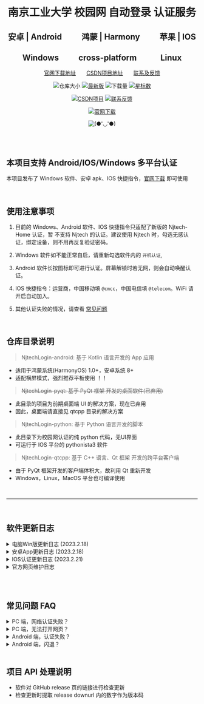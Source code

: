 <div align="center">

# 南京工业大学 校园网 自动登录 认证服务

</div>

<div align="center">

##  安卓 | Android &emsp;&emsp; 鸿蒙 | Harmony &emsp;&emsp; 苹果 | IOS

## Windows &emsp;&emsp; cross-platform &emsp;&emsp;&ensp; Linux 

</div>




<div align="center">

<!-- 简体中文 | [English](./README.en.md) -->

[官网下载地址][WebSite]&emsp;&emsp;[CSDN项目地址][CsdnPrj]&emsp;&emsp;[联系及反馈][CsdnBlog]
<!-- [![许可证](https://img.shields.io/github/license/Chocay/NjtechAutoLogin?color=F19D70)](LICENSE) -->

![仓库大小](https://img.shields.io/github/repo-size/Chocay/NjtechAutoLogin?color=5DBD88)
[![最新版](https://img.shields.io/github/v/release/Chocay/NjtechAutoLogin)][Latest]
![下载量](https://img.shields.io/github/downloads/Chocay/NjtechAutoLogin/total?color=5BAF3B)
[![星标数](https://img.shields.io/github/stars/Chocay/NjtechAutoLogin?color=DCBC76)][Star]

[![CSDN项目](https://img.shields.io/badge/CSDN-项目地址-blue.svg?color=F0AEA9)][CsdnPrj]
[![联系反馈](https://img.shields.io/badge/联系反馈-无白Herk-blue.svg?color=E18774)][CsdnBlog]

[![官网下载](https://img.shields.io/badge/官网-下载地址-blue.svg?color=00ADEE)][WebSite]

![(●'◡'●)](https://github.com/Chocay/NjtechAutoLogin/blob/Windows/docs/images/homepage.jpg)


[Star]:     https://github.com/Chocay/NjtechAutoLogin/stargazers
[Latest]:   https://github.com/Chocay/NjtechAutoLogin/releases/latest
[WebSite]:  https://Chocay.github.io/NjtechAutoLogin/
[CsdnBlog]: https://blog.csdn.net/Alpherkin
[CsdnPrj]:  https://blog.csdn.net/Alpherkin/article/details/120580798
[HomePage]: https://github.com/Chocay/NjtechAutoLogin/blob/Windows/docs/images/homepage.jpg
[IOSQuick]: https://www.icloud.com/shortcuts/ecf46479c1a94404b23925cdc533e5ef

</div>
<br><br>



## 本项目支持 Android/IOS/Windows 多平台认证


本项目发布了 Windows 软件、安卓 apk、IOS 快捷指令，[官网下载][WebSite] 即可使用

<br>

## 使用注意事项

1. 目前的 Windows、Android 软件、IOS 快捷指令只适配了新版的 Njtech-Home 认证，暂 不支持 Njtech 的认证。建议使用 Njtech 时，勾选无感认证，绑定设备，则不用再反复验证密码。

2. Windows 软件如不能正常自启，请重新勾选软件内的 `开机认证`,

3. Android 软件长按图标即可进行认证。屏幕解锁时若无网，则会自动唤醒认证。

4. IOS 快捷指令：运营商，中国移动填 `@cmcc`，中国电信填 `@telecom`。WiFi 请开启自动加入。

5. 其他认证失败的情况，请查看 [常见问题](#faq)

<br>

## 仓库目录说明

> NjtechLogin-android: 基于 Kotlin 语言开发的 App 应用   

- 适用于鸿蒙系统(HarmonyOS) 1.0+，安卓系统 8+
- 适配横屏模式，强烈推荐平板使用 ！！


> ~~NjtechLogin-pyqt: 基于 PyQt 框架 开发的桌面软件(已弃用)~~

- 此目录的项目为前期桌面端 UI 的解决方案，现在已弃用
- 因此，桌面端请直接见 qtcpp 目录的解决方案


> NjtechLogin-python: 基于 Python 语言开发的脚本

- 此目录下为校园网认证的纯 python 代码，无UI界面
- 可运行于 IOS 平台的 pythonista3 软件


> NjtechLogin-qtcpp: 基于 C++ 语言、Qt 框架 开发的跨平台客户端

- 由于 PyQt 框架开发的客户端体积大，故利用 Qt 重新开发 
- Windows，Linux，MacOS 平台也可编译使用



<br>

----------------------------------------

<br>


## 软件更新日志


<details>
<summary>电脑Win版更新日志 (2023.2.18)</summary>

v1.1.2 (2023.2.18)
- [x] 修复更新软件后的自启注册表
- [x] 修复软件运行时的单例模式
- [x] 使用最新网络认证通道 
- [x] 增加了一个注销认证按钮
- [x] 修复部分按钮颜色显示
- [x] 优化登录日志输出显示


v1.0.0 (2022.8.10 最新重置版)
- [x] 采用 Qt/C++ 编写，提高软件响应速度
- [x] 重构了桌面版项目，重置版本号，精简体积 
- [x] 重新设计了软件，美化界面从我做起
- [x] 优化了自启流程，加速开机联网速度
- [x] 总之，这次推倒重做的版本绝对快


v0.6.1.5 (2021.10.5 以下为旧版)
- [x] 美化登录窗口，界面圆角化处理
- [x] 优化启动速度，电脑持续不断网
- [x] 修复异常显示，适配不同分辨率

v0.6.0.0 (2021.8.30)
- [x] 代码重构，子窗口重写
- [x] 修复图标图片不显示问题

v0.5.9.0 (2021.6.19)
- [x] 采用双线程，增加登录进度条显示
- [x] 优化登录失败反馈信息，增加重处理进度条

v0.5.0.0 (2021.6.15)
- [x] 优化请求认证，认证更迅捷
- [x] 增加登录UI，简化登录配置
- [x] 增加联网稳定性，降低认证失败率

</details>


<details>
<summary>安卓App更新日志 (2023.2.18)</summary>


v0.0.0 (待修复及待实现)
- [ ] ‌增加账号的自由切换
- [ ] ‌替换全新的动画图标
- [ ] 修复平板模式头像显示错误
- [ ] 修复设置Fragment跳转重叠

v1.3.2 (2023.2.18)
- [x] 修复 shortcut 功能，桌面长按图标一键认证
- [x] 使用最新网络认证通道，‌增加快捷键启动服务
- [x] 右上角菜单增加了注销认证的功能
- [x] 调整网络守护服务的运行逻辑 
- [x] 简化了认证过程中的 toast 提示 

v1.2.4 (2022.03.14) 
- [x] 修复创建页面时地频繁认证
- [x] 适配安卓12(MIUI13闪退问题)
- [x] 增加解锁启动重认证

v1.2.1 (2022.01.28)
- [x] ‌优化检查更新地址的解析    

v1.2.0 (2021.12.07)
- [x] ‌增加前台守护服务

v1.1.5 (2021.11.01)
- [x] ‌修复WIFI认证流程及细节
- [x] ‌增加安卓9以下自动连接WIFI特性

v1.1.0 (2021.10.10)
- [x] 优化认证请求处理，提高认证速度
- [x] 修复服务设置数据加载错误

v1.0.0 (2021.09.25)
- [x] ‌实现核心的认证功能
- [x] ‌适配深色与横屏模式

</details>




<details>
<summary>IOS认证更新日志 (2023.2.21)</summary>

2023.2.21
- [x] 适配新版认证页的快捷指令 

2021.04.11
- [x] 创建 IOS 快捷指令
- [x] 精简python代码

</details>


<details>
<summary>官方网页维护日志</summary>

- [x] 补充脚页内容
- [x] 增加日志更新页内容
- [x] 增加应用推荐页内容

</details>


<br><br>


## 常见问题 FAQ <span id="faq"></span>



<details>
<summary>
PC 端，网络认证失败？
</summary>

- ### 认证禁止使用代理，请关闭VPN，游戏加速器等
- 电脑开机优先加载系统组件，认证服务启动较慢，属于正常情况
- 检查开机 WIFI 能否自动连接到 Njtech-Home
- 检查校园网账号是否欠费停机，密码是否正确等
</details>


<details>
<summary>
PC 端，无法打开网页？
</summary>

- ### 检查IP是否有效，重置网络，获取有效IP
- 检查电脑网线接口、网卡驱动是否正常
</details>


<details>
<summary>
Android 端，认证失败？
</summary>

- ### 关闭VPN代理，关闭游戏加速器等 
- 检查账号是否欠费停机，密码是否正确
- 检查手机是否连接到 Njtech-Home
</details>


<details>
<summary>
Android 端，闪退？
</summary>

- 支持安卓8以上版本，过低过高版本可能闪退
- 安卓9具有自动连接wifi等特性，9以上不具有
</details>

<br>

## 项目 API 处理说明
- 软件对 GitHub release 页的链接进行检查更新
- 检查更新时提取 release downurl 内的数字作为版本码
